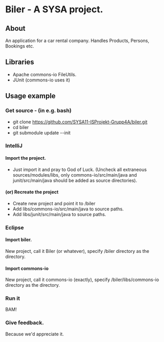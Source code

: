 # Biler - A SYSA project.

## About
An application for a car rental company. Handles Products, Persons, Bookings etc.

## Libraries
* Apache commons-io FileUtils.
* JUnit (commons-io uses it)

## Usage example

### Get source - (in e.g. bash)
* git clone https://github.com/SYSA11-ISProjekt-Grupp4A/biler.git
* cd biler
* git submodule update --init

### IntelliJ

#### Import the project.
* Just import it and pray to God of Luck. (Uncheck all extraneous
  sources/modules/libs, only commons-io/src/main/java and junit/src/main/java
  should be added as source directories).

#### (or) Recreate the project
* Create new project and point it to /biler
* Add libs/commons-io/src/main/java to source paths.
* Add libs/junit/src/main/java to source paths.

### Eclipse

#### Import biler.
New project, call it Biler (or whatever), specify /biler directory as the directory.

#### Import commons-io
New project, call it commons-io (exactly), specify /biler/libs/commons-io directory as the directory.

### Run it
BAM!

### Give feedback.
Because we'd appreciate it.
